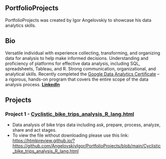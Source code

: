 ## PortfolioProjects
PortfolioProjects was created by Igor Angelovskiy to showcase his data analytics skills.

## Bio
Versatile individual with experience collecting, transforming, and organizing data for analysis to help make informed decisions. Understanding and proficiency of platforms for effective data analysis, including SQL, spreadsheets, Tableau, and R. Strong communication, organizational, and analytical skills. Recently completed the [Google Data Analytics Certificate](https://www.credly.com/badges/56469a6f-8be7-4b5b-8931-a4373a1c60e8?source=linked_in_profile) – a rigorous, hands-on program that covers the entire scope of the data analysis process.
[**LinkedIn**](https://www.linkedin.com/in/angelovskiy-igor/)

## **Projects**
### Project 1 - [Cyclistic_bike_trips_analysis_R_lang.html](https://github.com/AngelovskiyIgor/PortfolioProjects/blob/main/Cyclistic_bike_trips_analysis_R_lang.html)
* Data analysis of bike trips data including ask, prepare, process, analyze, share and act stages.
* To view the file without downloading please use this link:
https://htmlpreview.github.io/?https://github.com/AngelovskiyIgor/PortfolioProjects/blob/main/Cyclistic_bike_trips_analysis_R_lang.html
